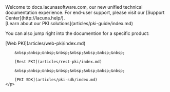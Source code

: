 ﻿---
_disableContribution: true
---
<div class="centered intro">
	Welcome to docs.lacunasoftware.com, our new unified technical documentation experience. For end-user support, please visit our [Support Center](http://lacuna.help/).
</div>

<div class="centered main-feature">
	[Learn about our PKI solutions](articles/pki-guide/index.md)
</div>

<div class="centered sub-features">
	<p>
		You can also jump right into the documention for a specific product:
	</p>
	<p>
		[Web PKI](articles/web-pki/index.md)
		
		&nbsp;&nbsp;&nbsp;&nbsp;&nbsp;&nbsp;&nbsp;&nbsp;
		
		[Rest PKI](articles/rest-pki/index.md)
		
		&nbsp;&nbsp;&nbsp;&nbsp;&nbsp;&nbsp;&nbsp;&nbsp;
		
		[PKI SDK](articles/pki-sdk/index.md)
	</p>
</div>
